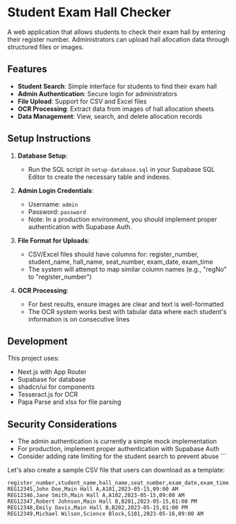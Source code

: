 # Student Exam Hall Checker

A web application that allows students to check their exam hall by entering their register number. Administrators can upload hall allocation data through structured files or images.

## Features

- **Student Search**: Simple interface for students to find their exam hall
- **Admin Authentication**: Secure login for administrators
- **File Upload**: Support for CSV and Excel files
- **OCR Processing**: Extract data from images of hall allocation sheets
- **Data Management**: View, search, and delete allocation records

## Setup Instructions

1. **Database Setup**:
   - Run the SQL script in `setup-database.sql` in your Supabase SQL Editor to create the necessary table and indexes.

2. **Admin Login Credentials**:
   - Username: `admin`
   - Password: `password`
   - Note: In a production environment, you should implement proper authentication with Supabase Auth.

3. **File Format for Uploads**:
   - CSV/Excel files should have columns for: register_number, student_name, hall_name, seat_number, exam_date, exam_time
   - The system will attempt to map similar column names (e.g., "regNo" to "register_number")

4. **OCR Processing**:
   - For best results, ensure images are clear and text is well-formatted
   - The OCR system works best with tabular data where each student's information is on consecutive lines

## Development

This project uses:
- Next.js with App Router
- Supabase for database
- shadcn/ui for components
- Tesseract.js for OCR
- Papa Parse and xlsx for file parsing

## Security Considerations

- The admin authentication is currently a simple mock implementation
- For production, implement proper authentication with Supabase Auth
- Consider adding rate limiting for the student search to prevent abuse
\`\`\`

Let's also create a sample CSV file that users can download as a template:

```csv file="sample-hall-allocation.csv" type="code"
register_number,student_name,hall_name,seat_number,exam_date,exam_time
REG12345,John Doe,Main Hall A,A101,2023-05-15,09:00 AM
REG12346,Jane Smith,Main Hall A,A102,2023-05-15,09:00 AM
REG12347,Robert Johnson,Main Hall B,B201,2023-05-15,01:00 PM
REG12348,Emily Davis,Main Hall B,B202,2023-05-15,01:00 PM
REG12349,Michael Wilson,Science Block,S101,2023-05-16,09:00 AM
